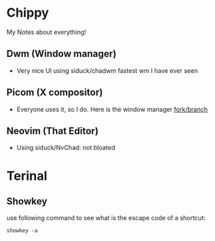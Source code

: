 # Chippy

My Notes about everything!

## Dwm (Window manager)

- Very nice UI using siduck/chadwm fastest wm I have ever seen

## Picom (X compositor)

- Everyone uses it, so I do. Here is the window manager
  [fork/branch](https://github.com/dccsillag/picom/tree/implement-window-animations)

## Neovim (That Editor)

- Using siduck/NvChad: not bloated

# Terinal

## Showkey

use following command to see what is the escape code of a shortcut:

```shell
showkey -a
```
